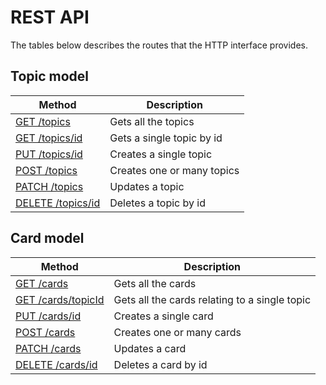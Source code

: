 # REST API
The tables below describes the routes that the HTTP interface provides.

## Topic model
Method | Description
--- | ---
[GET /topics](./topic.md#get-topics) | Gets all the topics
[GET /topics/id](./topic.md#get-topicsid) | Gets a single topic by id
[PUT /topics/id](./topic.md#put-topics_id) | Creates a single topic
[POST /topics](./topic.md#post-topics) | Creates one or many topics
[PATCH /topics](./topic.md#patch-topics) | Updates a topic
[DELETE /topics/id](./topic.md#delete-topics_id) | Deletes a topic by id

## Card model
Method | Description
--- | ---
[GET /cards](./card.md#get-cards) | Gets all the cards
[GET /cards/topicId](./card.md#get-cardstopicid) | Gets all the cards relating to a single topic
[PUT /cards/id](./card.md#put-cards_id) | Creates a single card
[POST /cards](./card.md#post-cards) | Creates one or many cards
[PATCH /cards](./card.md#patch-cards) | Updates a card
[DELETE /cards/id](./card.md#delete-cards_id) | Deletes a card by id
